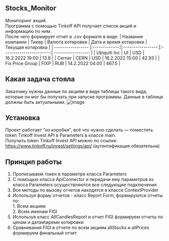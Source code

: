 ## Stocks_Monitor
Мониторинг акций.  
Программа с помощью Tinkoff API получает список акций и информацию по ним.  
После чего формирует отчет в .csv формате в виде:
| Название компании | Тикер         | Валюта котировки  | Дата и время котировки  | Текущая котировка  | 
| ----------------- |:-------------:|:-----------------:|:-----------------------:| -----------------: |
| Ubiquiti Inc      | UI            |   USD             |   16.2.2022 19:00       |   13.8             |
| Cerner            | CERN          |   USD             |   16.2.2022 15:00       |   42.93            |
| Fix Price Group   | FIXP          |   RUB             |   14.2.2022 04:00       |   467.5            |

## Какая задача стояла
Заказчику нужны данные по акциям в виде таблицы такого вида, которые он мог бы получать при запуске программы. Данные в таблице должны быть актуальными.
![image](https://user-images.githubusercontent.com/99877154/154850992-f9b3bece-0052-4479-8fef-5153e343a85a.png)

## Установка  
  Проект работает "из коробки", всё что нужно сделать — поместить token Tinkoff Invest API в Parameters в классе main.   
  Получить token Tinkoff Invest API можно по ссылке: https://www.tinkoff.ru/invest/settings/api/ (аутентификация обязательна)
## Принцип работы  
  1. Прописываем токен в параметре класса Parameters
  2. С помощью класса ApiConnector и передачи ему параметров из класса Parameters осуществляются все следующие подключения
  3. Все методы по вызову отчетов находятся в классе ContextProvider
  4. Используя форму отчетов - класс Report Form, формируются отчеты по:    
    1. Всем акциям  
    2. Всем именам FIGI  
  5. Используя класс AllCandlesReport и отчет FIGI формируем отчеты по ценам и датам\времи котировки
  6. Сравнивания FIGI в отчете по всем акциям allStocks и allPrices формируем финальный отчет
  
